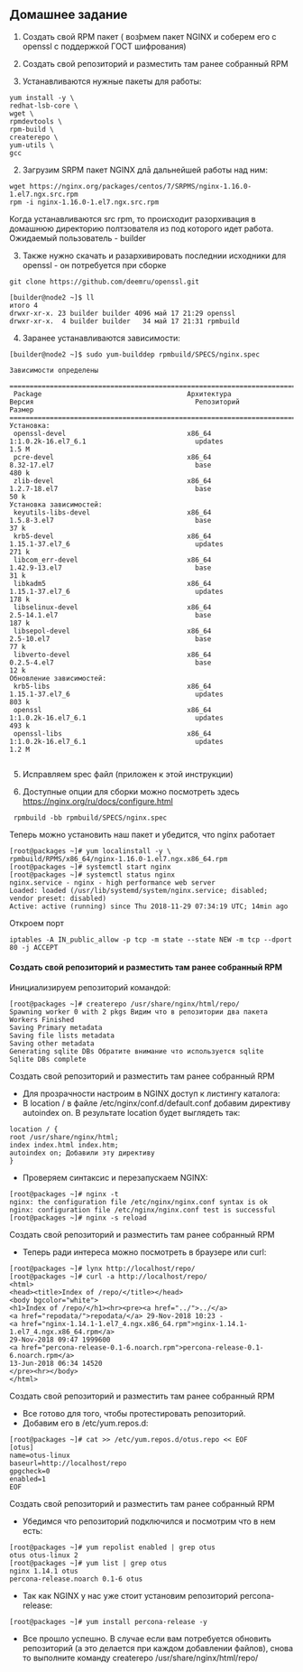 ## Домашнее задание
1) Создать свой RPM пакет ( возþмем пакет NGINX и соберем его с openssl c поддержкой ГОСТ шифрования)
2) Создать свой репозиторий и разместить там ранее собранный RPM


1) Устанавливаются нужные пакеты для работы:
```
yum install -y \
redhat-lsb-core \
wget \
rpmdevtools \
rpm-build \
createrepo \
yum-utils \
gcc

```
2) Загрузим SRPM пакет NGINX длā дальнейшей работы над ним:
```
wget https://nginx.org/packages/centos/7/SRPMS/nginx-1.16.0-1.el7.ngx.src.rpm
rpm -i nginx-1.16.0-1.el7.ngx.src.rpm
```
Когда устанавливаются src rpm, то происходит разорхивация в домашнюю директорию полтзователя из под которого идет работа.
Ожидаемый пользователь - builder

3) Также нужно скачать и разархивировать последнии исходники для openssl - он
потребуется при сборке
```
git clone https://github.com/deemru/openssl.git
```
```
[builder@node2 ~]$ ll
итого 4
drwxr-xr-x. 23 builder builder 4096 май 17 21:29 openssl
drwxr-xr-x.  4 builder builder   34 май 17 21:31 rpmbuild

```
4) Заранее устанавливаются зависимости:

```
[builder@node2 ~]$ sudo yum-builddep rpmbuild/SPECS/nginx.spec

```
```
Зависимости определены

=============================================================================================================================================================
 Package                                    Архитектура                   Версия                                        Репозиторий                    Размер
=============================================================================================================================================================
Установка:
 openssl-devel                              x86_64                        1:1.0.2k-16.el7_6.1                           updates                        1.5 M
 pcre-devel                                 x86_64                        8.32-17.el7                                   base                           480 k
 zlib-devel                                 x86_64                        1.2.7-18.el7                                  base                            50 k
Установка зависимостей:
 keyutils-libs-devel                        x86_64                        1.5.8-3.el7                                   base                            37 k
 krb5-devel                                 x86_64                        1.15.1-37.el7_6                               updates                        271 k
 libcom_err-devel                           x86_64                        1.42.9-13.el7                                 base                            31 k
 libkadm5                                   x86_64                        1.15.1-37.el7_6                               updates                        178 k
 libselinux-devel                           x86_64                        2.5-14.1.el7                                  base                           187 k
 libsepol-devel                             x86_64                        2.5-10.el7                                    base                            77 k
 libverto-devel                             x86_64                        0.2.5-4.el7                                   base                            12 k
Обновление зависимостей:
 krb5-libs                                  x86_64                        1.15.1-37.el7_6                               updates                        803 k
 openssl                                    x86_64                        1:1.0.2k-16.el7_6.1                           updates                        493 k
 openssl-libs                               x86_64                        1:1.0.2k-16.el7_6.1                           updates                        1.2 M


```

5) Исправляем spec файл (приложен к этой инструкции)

6) Доступные опции для сборки можно посмотреть здесь https://nginx.org/ru/docs/configure.html
```
 rpmbuild -bb rpmbuild/SPECS/nginx.spec
 ```
 Теперь можно установить наш пакет и убедится, что nginx работает
 ```
[root@packages ~]# yum localinstall -y \
rpmbuild/RPMS/x86_64/nginx-1.16.0-1.el7.ngx.x86_64.rpm
[root@packages ~]# systemctl start nginx
[root@packages ~]# systemctl status nginx
 nginx.service - nginx - high performance web server
 Loaded: loaded (/usr/lib/systemd/system/nginx.service; disabled; vendor preset: disabled)
 Active: active (running) since Thu 2018-11-29 07:34:19 UTC; 14min ago
 ```
 Откроем порт 
 ```
 iptables -A IN_public_allow -p tcp -m state --state NEW -m tcp --dport 80 -j ACCEPT
 ```
 
 #### Создать свой репозиторий и разместить там ранее собранный RPM
 
 Инициализируем репозиторий командой:
 ```
[root@packages ~]# createrepo /usr/share/nginx/html/repo/
Spawning worker 0 with 2 pkgs Видим что в репозитории два пакета
Workers Finished
Saving Primary metadata
Saving file lists metadata
Saving other metadata
Generating sqlite DBs Обратите внимание что используется sqlite
Sqlite DBs complete
```
Создать свой репозиторий и разместить там ранее собранный RPM
* Для прозрачности настроим в NGINX доступ к листингу каталога:
* В location / в файле /etc/nginx/conf.d/default.conf добавим директиву autoindex on. В
результате location будет выглядеть так:
```
location / {
root /usr/share/nginx/html;
index index.html index.htm;
autoindex on; Добавили эту директиву
}
```
* Проверяем синтаксис и перезапускаем NGINX:
```
[root@packages ~]# nginx -t
nginx: the configuration file /etc/nginx/nginx.conf syntax is ok
nginx: configuration file /etc/nginx/nginx.conf test is successful
[root@packages ~]# nginx -s reload
```
Создать свой репозиторий и разместить там ранее собранный RPM
* Теперь ради интереса можно посмотреть в браузере или curl:
```
[root@packages ~]# lynx http://localhost/repo/
[root@packages ~]# curl -a http://localhost/repo/
<html>
<head><title>Index of /repo/</title></head>
<body bgcolor="white">
<h1>Index of /repo/</h1><hr><pre><a href="../">../</a>
<a href="repodata/">repodata/</a> 29-Nov-2018 10:23 -
<a href="nginx-1.14.1-1.el7_4.ngx.x86_64.rpm">nginx-1.14.1-1.el7_4.ngx.x86_64.rpm</a>
29-Nov-2018 09:47 1999600
<a href="percona-release-0.1-6.noarch.rpm">percona-release-0.1-6.noarch.rpm</a>
13-Jun-2018 06:34 14520
</pre><hr></body>
</html>
```
Создать свой репозиторий и разместить там ранее собранный RPM
* Все готово для того, чтобы протестировать репозиторий.
* Добавим его в /etc/yum.repos.d:
```
[root@packages ~]# cat >> /etc/yum.repos.d/otus.repo << EOF
[otus]
name=otus-linux
baseurl=http://localhost/repo
gpgcheck=0
enabled=1
EOF
```
Создать свой репозиторий и разместить там ранее собранный RPM
* Убедимся что репозиторий подключился и посмотрим что в нем есть:
```
[root@packages ~]# yum repolist enabled | grep otus
otus otus-linux 2
[root@packages ~]# yum list | grep otus
nginx 1.14.1 otus
percona-release.noarch 0.1-6 otus
```
* Так как NGINX у нас уже стоит установим репозиторий percona-release:
```
[root@packages ~]# yum install percona-release -y
```
* Все прошло успешно. В случае если вам потребуется обновить репозиторий (а это
делается при каждом добавлении файлов), снова то выполните команду createrepo
/usr/share/nginx/html/repo/
 
